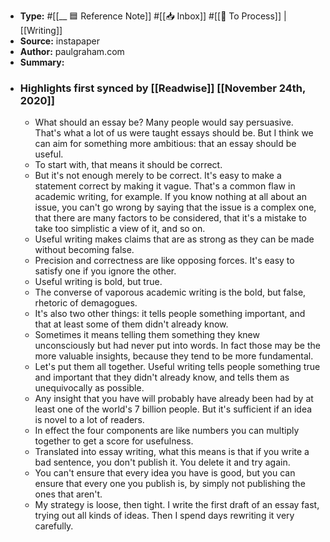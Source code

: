 - **Type:** #[[__ 🟦  Reference Note]] #[[📥 Inbox]] #[[📝 To Process]] | [[Writing]]
- **Source:**  instapaper
- **Author:** paulgraham.com
- **Summary:**
- ### Highlights first synced by [[Readwise]] [[November 24th, 2020]]
    - What should an essay be? Many people would say persuasive. That's what a lot of us were taught essays should be. But I think we can aim for something more ambitious: that an essay should be useful. 
    - To start with, that means it should be correct. 
    - But it's not enough merely to be correct. It's easy to make a statement correct by making it vague. That's a common flaw in academic writing, for example. If you know nothing at all about an issue, you can't go wrong by saying that the issue is a complex one, that there are many factors to be considered, that it's a mistake to take too simplistic a view of it, and so on. 
    - Useful writing makes claims that are as strong as they can be made without becoming false. 
    - Precision and correctness are like opposing forces. It's easy to satisfy one if you ignore the other. 
    - Useful writing is bold, but true. 
    - The converse of vaporous academic writing is the bold, but false, rhetoric of demagogues. 
    - It's also two other things: it tells people something important, and that at least some of them didn't already know. 
    - Sometimes it means telling them something they knew unconsciously but had never put into words. In fact those may be the more valuable insights, because they tend to be more fundamental. 
    - Let's put them all together. Useful writing tells people something true and important that they didn't already know, and tells them as unequivocally as possible. 
    - Any insight that you have will probably have already been had by at least one of the world's 7 billion people. But it's sufficient if an idea is novel to a lot of readers. 
    - In effect the four components are like numbers you can multiply together to get a score for usefulness. 
    - Translated into essay writing, what this means is that if you write a bad sentence, you don't publish it. You delete it and try again. 
    - You can't ensure that every idea you have is good, but you can ensure that every one you publish is, by simply not publishing the ones that aren't. 
    - My strategy is loose, then tight. I write the first draft of an essay fast, trying out all kinds of ideas. Then I spend days rewriting it very carefully. 
